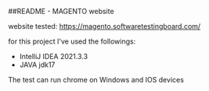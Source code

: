 ##README - MAGENTO website

website tested: https://magento.softwaretestingboard.com/

for this project I've used the followings:
- IntelliJ IDEA 2021.3.3
- JAVA jdk17

The test can run chrome on Windows and IOS devices
